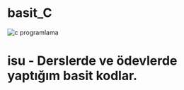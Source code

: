 # basit_C
 
![c programlama](https://pisilog.com/wp-content/uploads/2019/02/c-programming-cover.png)

# isu - Derslerde ve ödevlerde yaptığım basit kodlar.
